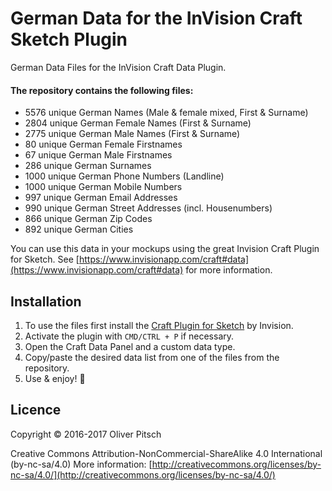 # German Data for the InVision Craft Sketch Plugin

German Data Files for the InVision Craft Data Plugin.

#### The repository contains the following files:
* 5576 unique German Names (Male & female mixed, First & Surname)
* 2804 unique German Female Names (First & Surname)
* 2775 unique German Male Names (First & Surname)
* 80 unique German Female Firstnames
* 67 unique German Male Firstnames
* 286 unique German Surnames
* 1000 unique German Phone Numbers (Landline)
* 1000 unique German Mobile Numbers
* 997 unique German Email Addresses
* 990 unique German Street Addresses (incl. Housenumbers)
* 866 unique German Zip Codes
* 892 unique German Cities


You can use this data in your mockups using the great Invision Craft Plugin for Sketch. See [https://www.invisionapp.com/craft#data](https://www.invisionapp.com/craft#data) for more information.


## Installation
1. To use the files first install the [Craft Plugin for Sketch](https://www.invisionapp.com/craft#data) by Invision.
2. Activate the plugin with `CMD/CTRL + P` if necessary.
3. Open the Craft Data Panel and a custom data type.
4. Copy/paste the desired data list from one of the files from the repository.
5. Use & enjoy! 🎉

## Licence

Copyright © 2016-2017 Oliver Pitsch

Creative Commons Attribution-NonCommercial-ShareAlike 4.0 International (by-nc-sa/4.0)
More information: [http://creativecommons.org/licenses/by-nc-sa/4.0/](http://creativecommons.org/licenses/by-nc-sa/4.0/)